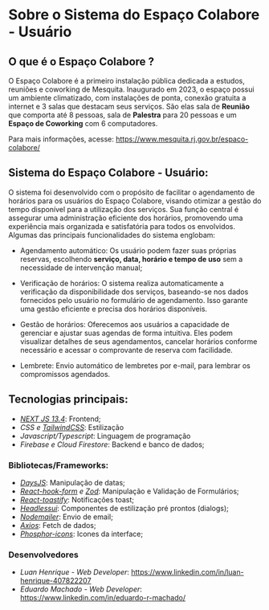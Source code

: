 # Sobre o Sistema do Espaço Colabore - Usuário

## O que é o Espaço Colabore ?

O Espaço Colabore é a primeiro instalação pública dedicada a estudos, reuniões e coworking de Mesquita. Inaugurado em 2023, o espaço possui um ambiente climatizado, com instalações de ponta, conexão gratuita a internet e 3 salas que destacam seus serviços. São elas sala de **Reunião** que comporta até 8 pessoas, sala de **Palestra** para 20 pessoas e um **Espaço de Coworking** com 6 computadores.

Para mais informações, acesse: <https://www.mesquita.rj.gov.br/espaco-colabore/>

## Sistema do Espaço Colabore - Usuário:

O sistema foi desenvolvido com o propósito de facilitar o agendamento de horários para os usuários do Espaço Colabore, visando otimizar a gestão do tempo disponível para a utilização dos serviços. Sua função central é assegurar uma administração eficiente dos horários, promovendo uma experiência mais organizada e satisfatória para todos os envolvidos. Algumas das principais funcionalidades do sistema englobam:

- Agendamento automático: Os usuário podem fazer suas próprias reservas, escolhendo **serviço, data, horário e tempo de uso** sem a necessidade de intervenção manual;

- Verificação de horários: O sistema realiza automaticamente a verificação da disponibilidade dos serviços, baseando-se nos dados fornecidos pelo usuário no formulário de agendamento. Isso garante uma gestão eficiente e precisa dos horários disponíveis.

- Gestão de horários: Oferecemos aos usuários a capacidade de gerenciar e ajustar suas agendas de forma intuitiva. Eles podem visualizar detalhes de seus agendamentos, cancelar horários conforme necessário e acessar o comprovante de reserva com facilidade.

- Lembrete: Envio automático de lembretes por e-mail, para lembrar os compromissos agendados.

## Tecnologias principais:

- *[NEXT JS 13.4](https://nextjs.org/docs)*: Frontend;
- *CSS e [TailwindCSS](https://tailwindcss.com/docs/)*: Estilização
- *Javascript/Typescript*: Linguagem de programação
- *Firebase e Cloud Firestore*: Backend e banco de dados;

### Bibliotecas/Frameworks:

- *[DaysJS](https://day.js.org/)*: Manipulação de datas;
- *[React-hook-form](https://react-hook-form.com/) e [Zod](https://zod.dev/)*: Manipulação e Validação de Formulários;
- *[React-toastify](https://www.npmjs.com/package/react-toastify)*: Notificações toast;
- *[Headlessui](https://headlessui.com/react)*: Componentes de estilização pré prontos (dialogs);
- *[Nodemailer](https://www.nodemailer.com/)*: Envio de email;
- *[Axios](https://axios-http.com/ptbr/docs/intro)*: Fetch de dados;
- *[Phosphor-icons](https://phosphoricons.com/)*: Icones da interface;

### Desenvolvedores

- _Luan Henrique - Web Developer_: <https://www.linkedin.com/in/luan-henrique-407822207>
- _Eduardo Machado - Web Developer_: <https://www.linkedin.com/in/eduardo-r-machado/>
